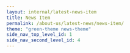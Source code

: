 ```yaml
---
layout: internal/latest-news-item
title: News Item
permalink: /about-us/latest-news/news-item/
theme: "green-theme news-theme"
side_nav_top_level_id: 1
side_nav_second_level_id: 4
---
```


<!--- This child document initializes the page in Jekyll. -->